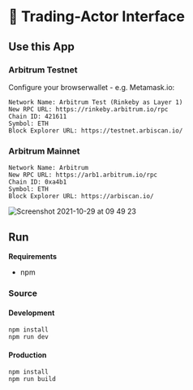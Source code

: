 # 🦕 Trading-Actor Interface

## Use this App
### Arbitrum Testnet 
Configure your browserwallet - e.g. Metamask.io:

``` 
Network Name: Arbitrum Test (Rinkeby as Layer 1)   
New RPC URL: https://rinkeby.arbitrum.io/rpc  
Chain ID: 421611   
Symbol: ETH   
Block Explorer URL: https://testnet.arbiscan.io/    
``` 

### Arbitrum Mainnet
```
Network Name: Arbitrum  
New RPC URL: https://arb1.arbitrum.io/rpc  
Chain ID: 0xa4b1  
Symbol: ETH  
Block Explorer URL: https://arbiscan.io/  
```

![Screenshot 2021-10-29 at 09 49 23](https://user-images.githubusercontent.com/43786652/139396693-5959d6fb-5807-4c5a-9193-4fc43b48e7ce.png)

## Run

**Requirements**

- npm

### Source

#### Development
```
npm install
npm run dev
```

#### Production
```
npm install
npm run build
```
